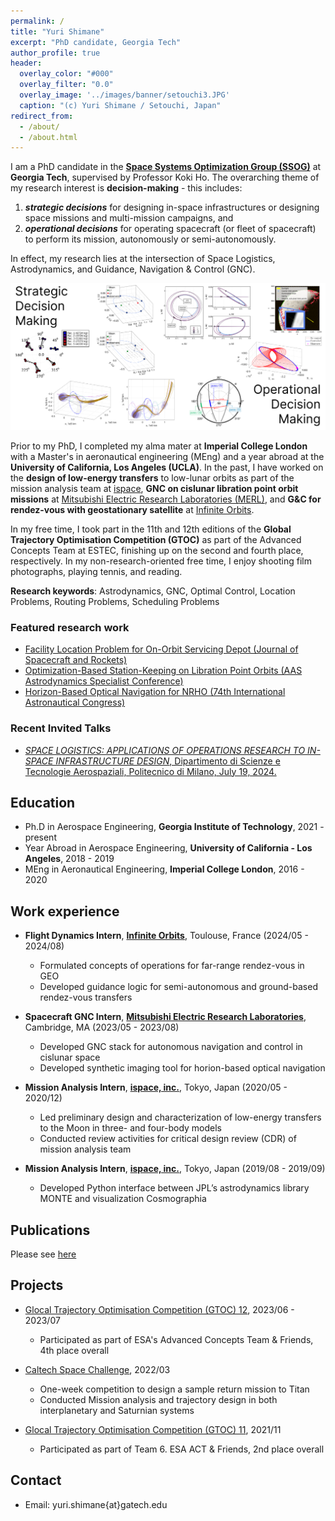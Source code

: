 ```yaml
---
permalink: /
title: "Yuri Shimane"
excerpt: "PhD candidate, Georgia Tech"
author_profile: true
header:
  overlay_color: "#000"
  overlay_filter: "0.0"
  overlay_image: '../images/banner/setouchi3.JPG'
  caption: "(c) Yuri Shimane / Setouchi, Japan"
redirect_from: 
  - /about/
  - /about.html
---
```


I am a PhD candidate in the [**Space Systems Optimization Group (SSOG)**](https://ssog.ae.gatech.edu/) at **Georgia Tech**, supervised by Professor Koki Ho. 
The overarching theme of my research interest is **decision-making** - this includes:

1. ***strategic decisions*** for designing in-space infrastructures or designing space missions and multi-mission campaigns, and
2. ***operational decisions*** for operating spacecraft (or fleet of spacecraft) to perform its mission, autonomously or semi-autonomously. 

In effect, my research lies at the intersection of Space Logistics, Astrodynamics, and Guidance, Navigation & Control (GNC). 


<p align="center">
  <img src="../images/DecisionMaking.png" width="850" title="galt_manifold">
</p>

Prior to my PhD, I completed my alma mater at **Imperial College London** with a Master's in aeronautical engineering (MEng) and a year abroad at the **University of California, Los Angeles (UCLA)**. 
In the past, I have worked on the **design of low-energy transfers** to low-lunar orbits as part of the mission analysis team at [ispace](https://ispace-inc.com/), **GNC on cislunar libration point orbit missions** at [Mitsubishi Electric Research Laboratories (MERL)](https://www.merl.com/), and **G&C for rendez-vous with geostationary satellite** at [Infinite Orbits](https://www.infiniteorbits.io/). 

In my free time, I took part in the 11th and 12th editions of the **Global Trajectory Optimisation Competition (GTOC)** as part of the Advanced Concepts Team at ESTEC, finishing up on the second and fourth place, respectively.
In my non-research-oriented free time, I enjoy shooting film photographs, playing tennis, and reading. 

**Research keywords**: Astrodynamics, GNC, Optimal Control, Location Problems, Routing Problems, Scheduling Problems

### Featured research work

- [Facility Location Problem for On-Orbit Servicing Depot (Journal of Spacecraft and Rockets)](https://arc.aiaa.org/doi/full/10.2514/1.A35691)
- [Optimization-Based Station-Keeping on Libration Point Orbits (AAS Astrodynamics Specialist Conference)](https://www.merl.com/publications/docs/TR2024-109.pdf)
- [Horizon-Based Optical Navigation for NRHO (74th International Astronautical Congress)](https://www.merl.com/publications/docs/TR2023-128.pdf)


### Recent Invited Talks

- [*SPACE LOGISTICS: APPLICATIONS OF OPERATIONS RESEARCH TO IN-SPACE INFRASTRUCTURE DESIGN*, Dipartimento di Scienze e Tecnologie Aerospaziali, Politecnico di Milano, July 19, 2024.](https://www.aero.polimi.it/en/magazine/space-logistics:-applications-of-operations-research-to-in-space-infrastructure-design) 


## Education

* Ph.D in Aerospace Engineering, **Georgia Institute of Technology**, 2021 - present
* Year Abroad in Aerospace Engineering, **University of California - Los Angeles**, 2018 - 2019
* MEng in Aeronautical Engineering, **Imperial College London**, 2016 - 2020

## Work experience

* **Flight Dynamics Intern**, [**Infinite Orbits**](https://www.infiniteorbits.io/), Toulouse, France (2024/05 - 2024/08)
  * Formulated concepts of operations for far-range rendez-vous in GEO
  * Developed guidance logic for semi-autonomous and ground-based rendez-vous transfers

* **Spacecraft GNC Intern**, [**Mitsubishi Electric Research Laboratories**](https://www.merl.com/), Cambridge, MA (2023/05 - 2023/08)
  * Developed GNC stack for autonomous navigation and control in cislunar space
  * Developed synthetic imaging tool for horion-based optical navigation

* **Mission Analysis Intern**, [**ispace, inc.**](https://ispace-inc.com/), Tokyo, Japan (2020/05 - 2020/12)
  * Led preliminary design and characterization of low-energy transfers to the Moon in three- and four-body models
  * Conducted review activities for critical design review (CDR) of mission analysis team

* **Mission Analysis Intern**, [**ispace, inc.**](https://ispace-inc.com/), Tokyo, Japan (2019/08 - 2019/09)
  * Developed Python interface between JPL’s astrodynamics library MONTE and visualization Cosmographia


## Publications

Please see [here](/publications/)

## Projects

* [Glocal Trajectory Optimisation Competition (GTOC) 12](https://gtoc12.tsinghua.edu.cn/), 2023/06 - 2023/07
  * Participated as part of ESA's Advanced Concepts Team & Friends, 4th place overall

* [Caltech Space Challenge](https://www.spacechallenge.caltech.edu/description), 2022/03
  * One-week competition to design a sample return mission to Titan
  * Conducted Mission analysis and trajectory design in both interplanetary and Saturnian systems

* [Glocal Trajectory Optimisation Competition (GTOC) 11](https://gtoc11.nudt.edu.cn/GTOC?page=home), 2021/11
  * Participated as part of Team 6. ESA ACT & Friends, 2nd place overall


## Contact

- Email: yuri.shimane{at}gatech.edu
